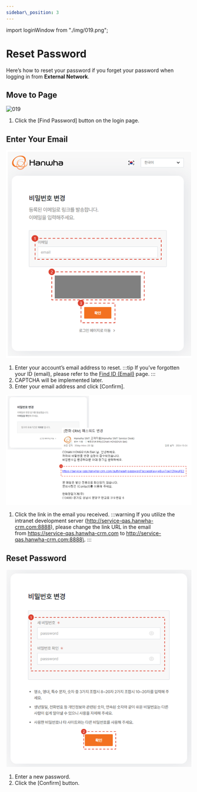 ```yaml
---
sidebar\_position: 3
---
```


import loginWindow from "./img/019.png";

# Reset Password

Here’s how to reset your password if you forget your password when logging in from **External Network**.



## Move to Page

<img src={loginWindow} alt="019" width="500px" />

1. Click the \[Find Password] button on the login page.

## Enter Your Email

![020](./img/020.png)

1. Enter your account’s email address to reset. :::tip If you’ve forgotten your ID (email), please refer to the [Find ID (Email)](./find-email.md) page. :::
1. CAPTCHA will be implemented later.
1. Enter your email address and click \[Confirm].


![021](./img/021.png)

1. Click the link in the email you received. :::warning If you utilize the intranet development server (http://service-qas.hanwha-crm.com:8888), please change the link URL in the email<br />
    from https://service-qas.hanwha-crm.com to http://service-qas.hanwha-crm.com:8888\. :::

## Reset Password

![022](./img/022.png)

1. Enter a new password.
2. Click the \[Confirm] button.

